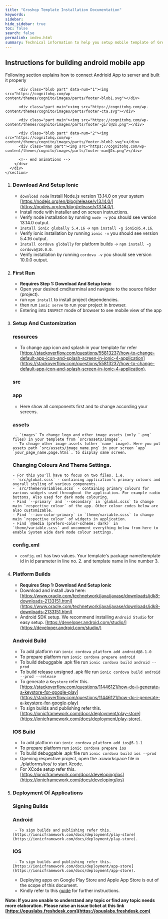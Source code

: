 ```yaml
---
title: "Groshop Template Installation Documentation"
keywords: 
sidebar: 
hide_sidebar: true
toc: false
search: false
permalink: index.html
summary: Technical information to help you setup mobile template of Groshop - Shop Delivery Template.
---
```

<div class="row">
  <div class="col-md-6 section-col">
    <h2 id="mobile-title" class="section-title">Instructions for building android mobile app</h2>
    <p>Following section explains how to connect Andrioid App to server and built it properly</p>
  </div>
  <div class="col-md-6">
    <section id="footer-cta" class="hasAnim on" data-offset="100">
      <div class="bg-wrap">
        <div class="background cn basic-scaler">
          <!-- animations -->

          <div class="blob part" data-num="1"><img src="https://cognitohq.com/wp-content/themes/cognito/images/parts/footer-blob1.svg"></div>

          <div class="part main"><img src="https://cognitohq.com/wp-content/themes/cognito/images/parts/footer-cta.svg"></div>      

          <div class="part main"><img src="https://cognitohq.com/wp-content/themes/cognito/images/parts/footer-girl@2x.png"></div>

          <div class="blob part" data-num="2"><img src="https://cognitohq.com/wp-content/themes/cognito/images/parts/footer-blob2.svg"></div>
          <div class="man part"><img src="https://cognitohq.com/wp-content/themes/cognito/images/parts/footer-man@2x.png"></div>

          <!-- end animations -->
        </div>
      </div>    
    </section>
  </div>  
</div>
<div markdown="1">

1. ### Download And Setup Ionic
      - `download node` Install Node.js version 13.14.0 on your system [https://nodejs.org/en/blog/release/v13.14.0/](https://nodejs.org/en/blog/release/v13.14.0/).
      - Install node with installer and on screen instructions.
      - Verify node installation by running `node -v` you should see version 13.14.0 output.
      - `Install ionic globally 5.4.16` -> `npm install -g ionic@5.4.16`. 
      - Verify ionic installation by running `ionic -v` you should see version 5.4.16 output.
      - `Install cordova globally` for platform builds -> `npm install -g cordova@10.0.0`. 
      - Verify installation by running `cordova -v` you should see version 10.0.0 output.

2. ### First Run
    - **Requires Step 1: Download And Setup Ionic**
    - Open your desired cmd/terminal and navigate to the source folder (project).
    - run `npm install` to install project dependencies.
    - then run `ionic serve` to run your project in browser.
    - Entering into `INSPECT` mode of browser to see mobile view of the app

3. ### Setup And Customization
    ### resources
      - To change app icon and splash in your template for refer [https://stackoverflow.com/questions/55813237/how-to-change-default-app-icon-and-splash-screen-in-ionic-4-application](https://stackoverflow.com/questions/55813237/how-to-change-default-app-icon-and-splash-screen-in-ionic-4-application).
    ### src
      ### app
      - Here show all components first and to change according your screens. 
      ### assets
        - `images` To change logo and other image assets (only `.png` files) in your templete from `src/assets/images`.
        - To chnage other image assets (other `name` image). Here you put assets path `src/assets/image_name.png` in your screen `app` `your_page_name.page.html`. to display same screen.
      ### Changing Colours And Theme Settings.
       - For this you'll have to focus on two files. i.e.
       - `src/global.scss` - containing application's primary colours and overall styling of various components.
       - `src/theme/variables.scss` - containing primary colours for various widgets used throughout the application. For example radio buttons. Also used for dark mode colouring.
       - Find `--primary` and `--secondary` in `global.scss` to change main `respective colour` of the app. Other colour codes below are also customizable.
       - Find `--ion-color-primary` in `theme/variable.scss` to change main `respective colour` of widgets in application.
       - Find `@media (prefers-color-scheme: dark)` in `theme/variable.scss` and uncomment everything below from here to enable System wide dark mode colour settings.
    ### config.xml
      - `config.xml` has two values. Your template's package name/template id in id parameter in line no. 2. and template name in line number 3.

4. ### Platform Builds
    - **Requires Step 1: Download And Setup Ionic**
    - Download and install Java here: [https://www.oracle.com/technetwork/java/javase/downloads/jdk8-downloads-2133151.html](https://www.oracle.com/technetwork/java/javase/downloads/jdk8-downloads-2133151.html)
    - Android SDK setup. We recommend installing `Android Studio` for easy setup. [https://developer.android.com/studio/](https://developer.android.com/studio/)
    ### Android Build
      - To add platform run `ionic cordova platform add android@8.1.0`
      - To prepare platform run `ionic cordova prepare android`
      - To build debuggable .apk file run `ionic cordova build android --prod`
      - To build release unsigned .apk file run `ionic cordova build android --prod --release`
      - To generate a `Keystore` refer this. [https://stackoverflow.com/questions/11446121/how-do-i-generate-a-keystore-for-google-play](https://stackoverflow.com/questions/11446121/how-do-i-generate-a-keystore-for-google-play)
      - To sign builds and publishing refer this. [https://ionicframework.com/docs/deployment/play-store](https://ionicframework.com/docs/deployment/play-store).
    ### IOS Build
      - To add platform run `ionic cordova platform add ios@5.1.1`
      - To prepare platform run `ionic cordova prepare ios`
      - To build debuggable .apk file run `ionic cordova build ios --prod`
      - Opening respective project, open the .xcworkspace file in ./platforms/ios/ to start Xcode.
      - For XCode setup refer this. [https://ionicframework.com/docs/developing/ios](https://ionicframework.com/docs/developing/ios)
      
5. ### Deployment Of Applications
    ### Signing Builds
      ### Android
        - To sign builds and publishing refer this. [https://ionicframework.com/docs/deployment/play-store](https://ionicframework.com/docs/deployment/play-store).
      ### IOS
        - To sign builds and publishing refer this. [https://ionicframework.com/docs/deployment/app-store](https://ionicframework.com/docs/deployment/app-store).
    - Deploying apps on Google Play Store and Apple App Store is out of the scope of this document.
    - Kindly refer to this [guide](https://ionicframework.com/docs/intro/deploying/) for further instructions.

**Note: If you are unable to understand any topic or find any topic needs more elaboration. 
Please raise an issue ticket at this link [https://opuslabs.freshdesk.com](https://opuslabs.freshdesk.com)**
</div>